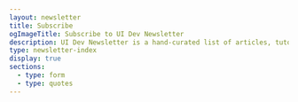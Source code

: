 ```yaml
---
layout: newsletter
title: Subscribe
ogImageTitle: Subscribe to UI Dev Newsletter
description: UI Dev Newsletter is a hand-curated list of articles, tutorials, and tools related to User Interface development delivered to your inbox every two weeks.
type: newsletter-index
display: true
sections:
  - type: form
  - type: quotes
---
```

